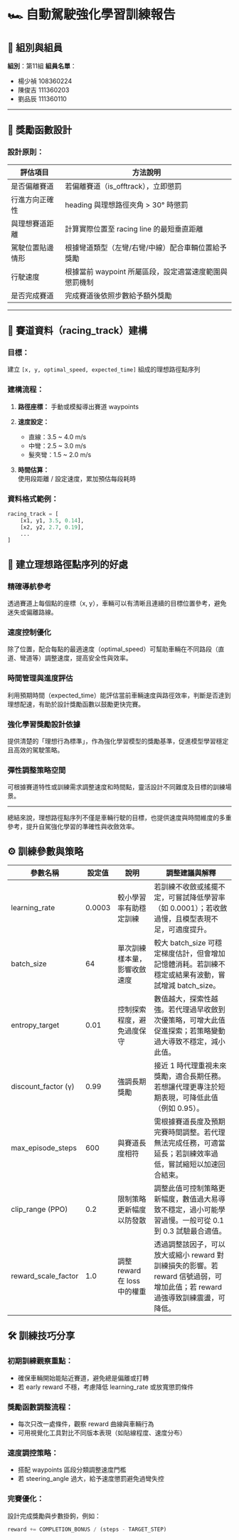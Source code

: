 # 🏎️ 自動駕駛強化學習訓練報告

## 👥 組別與組員  
**組別**：第11組 
**組員名單**：  
- 楊少禎 108360224 
- 陳俊吉 111360203  
- 劉品辰 111360110 

---

## 🧠 獎勵函數設計

### 設計原則：

| 評估項目           | 方法說明                                 |
|--------------------|------------------------------------------|
| 是否偏離賽道       | 若偏離賽道（is_offtrack），立即懲罰              |
| 行進方向正確性     | heading 與理想路徑夾角 > 30° 時懲罰               |
| 與理想賽道距離     | 計算實際位置至 racing line 的最短垂直距離           |
| 駕駛位置貼邊情形   | 根據彎道類型（左彎/右彎/中線）配合車輛位置給予獎勵     |
| 行駛速度           | 根據當前 waypoint 所屬區段，設定適當速度範圍與懲罰機制 |
| 是否完成賽道       | 完成賽道後依照步數給予額外獎勵                     |

---

## 🧭 賽道資料（racing_track）建構

### 目標：
建立 `[x, y, optimal_speed, expected_time]` 組成的理想路徑點序列

### 建構流程：

1. **路徑座標：** 手動或模擬導出賽道 waypoints  
2. **速度設定：**  
   - 直線：3.5 ~ 4.0 m/s  
   - 中彎：2.5 ~ 3.0 m/s  
   - 髮夾彎：1.5 ~ 2.0 m/s  

3. **時間估算：**  
   使用段距離 / 設定速度，累加預估每段耗時

### 資料格式範例：
```python
racing_track = [
    [x1, y1, 3.5, 0.14],
    [x2, y2, 2.7, 0.19],
    ...
]
```
## 🧭 建立理想路徑點序列的好處

### 精確導航參考
透過賽道上每個點的座標（x, y），車輛可以有清晰且連續的目標位置參考，避免迷失或偏離路線。

### 速度控制優化
除了位置，配合每點的最適速度（optimal_speed）可幫助車輛在不同路段（直道、彎道等）調整速度，提高安全性與效率。

### 時間管理與進度評估
利用預期時間（expected_time）能評估當前車輛速度與路徑效率，判斷是否達到理想配速，有助於設計獎勵函數以鼓勵更快完賽。

### 強化學習獎勵設計依據
提供清楚的「理想行為標準」，作為強化學習模型的獎勵基準，促進模型學習穩定且高效的駕駛策略。

### 彈性調整策略空間
可根據賽道特性或訓練需求調整速度和時間點，靈活設計不同難度及目標的訓練場景。

---

總結來說，理想路徑點序列不僅是車輛行駛的目標，也提供速度與時間維度的多重參考，提升自駕強化學習的準確性與收斂效率。

## ⚙️ 訓練參數與策略
| 參數名稱                  | 設定值    | 說明                    | 調整建議與解釋                                                                    |
| --------------------- | ------ | --------------------- | -------------------------------------------------------------------------- |
| learning\_rate        | 0.0003 | 較小學習率有助穩定訓練           | 若訓練不收斂或搖擺不定，可嘗試降低學習率（如 0.0001）；若收斂過慢，且模型表現不足，可適度提升。                        |
| batch\_size           | 64     | 單次訓練樣本量，影響收斂速度        | 較大 batch\_size 可穩定梯度估計，但會增加記憶體消耗。若訓練不穩定或結果有波動，嘗試增減 batch\_size。            |
| entropy\_target       | 0.01   | 控制探索程度，避免過度保守         | 數值越大，探索性越強。若代理過早收斂到次優策略，可增大此值促進探索；若策略變動過大導致不穩定，減小此值。                       |
| discount\_factor (γ)  | 0.99   | 強調長期獎勵                | 接近 1 時代理重視未來獎勵，適合長期任務。若想讓代理更專注於短期表現，可降低此值（例如 0.95）。                        |
| max\_episode\_steps   | 600    | 與賽道長度相符               | 需根據賽道長度及預期完賽時間調整。若代理無法完成任務，可適當延長；若訓練效率過低，嘗試縮短以加速回合結束。                      |
| clip\_range (PPO)     | 0.2    | 限制策略更新幅度以防發散          | 調整此值可控制策略更新幅度，數值過大易導致不穩定，過小可能學習過慢。一般可從 0.1 到 0.3 試驗最合適值。                   |
| reward\_scale\_factor | 1.0    | 調整 reward 在 loss 中的權重 | 透過調整該因子，可以放大或縮小 reward 對訓練損失的影響。若 reward 信號過弱，可增加此值；若 reward 過強導致訓練震盪，可降低。 |



## 🛠️ 訓練技巧分享

### 初期訓練觀察重點：
- 確保車輛開始能貼近賽道，避免總是偏離或打轉
- 若 early reward 不穩，考慮降低 learning_rate 或放寬懲罰條件

### 獎勵函數調整流程：
- 每次只改一處條件，觀察 reward 曲線與車輛行為
- 可用視覺化工具對比不同版本表現（如貼線程度、速度分布）

### 速度調控策略：
- 搭配 waypoints 區段分類調整速度門檻
- 若 steering_angle 過大，給予速度懲罰避免過彎失控

### 完賽優化：
設計完成獎勵與步數掛鉤，例如：

```python
reward += COMPLETION_BONUS / (steps - TARGET_STEP)
